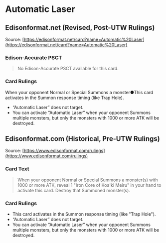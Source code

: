 # Automatic Laser

## Edisonformat.net (Revised, Post-UTW Rulings)

Source: [https://edisonformat.net/card?name=Automatic%20Laser](https://edisonformat.net/card?name=Automatic%20Laser)

### Edison-Accurate PSCT

> No Edison-Accurate PSCT available for this card.

### Card Rulings

When your opponent Normal or Special Summons a monster●This card activates in the Summon response timing (like Trap Hole).
*   “Automatic Laser” does not target.
*   You can activate “Automatic Laser” when your opponent Summons multiple monsters, but only the monsters with 1000 or more ATK will be destroyed.


## Edisonformat.com (Historical, Pre-UTW Rulings)

Source: [https://www.edisonformat.com/rulings](https://www.edisonformat.com/rulings)

### Card Text

> When your opponent Normal or Special Summons a monster(s) with 1000 or more ATK, reveal 1 "Iron Core of Koa'ki Meiru" in your hand to activate this card. Destroy that Summoned monster(s).

### Card Rulings

*   This card activates in the Summon response timing (like "Trap Hole").
*   “Automatic Laser” does not target.
*   You can activate “Automatic Laser” when your opponent Summons multiple monsters, but only the monsters with 1000 or more ATK will be destroyed.


